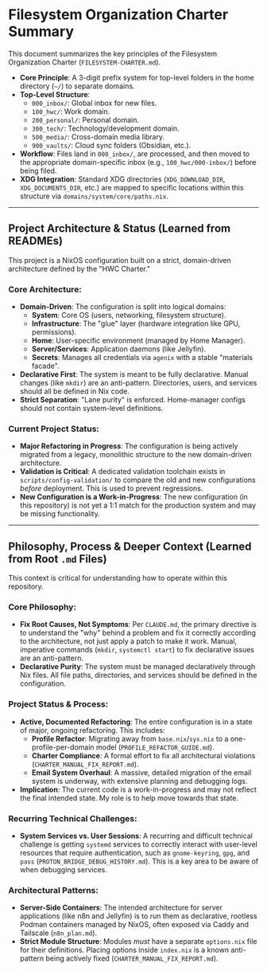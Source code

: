 # Filesystem Organization Charter Summary

This document summarizes the key principles of the Filesystem Organization Charter (`FILESYSTEM-CHARTER.md`).

*   **Core Principle**: A 3-digit prefix system for top-level folders in the home directory (`~/`) to separate domains.
*   **Top-Level Structure**:
    *   `000_inbox/`: Global inbox for new files.
    *   `100_hwc/`: Work domain.
    *   `200_personal/`: Personal domain.
    *   `300_tech/`: Technology/development domain.
    *   `500_media/`: Cross-domain media library.
    *   `900_vaults/`: Cloud sync folders (Obsidian, etc.).
*   **Workflow**: Files land in `000_inbox/`, are processed, and then moved to the appropriate domain-specific inbox (e.g., `100_hwc/000-inbox/`) before being filed.
*   **XDG Integration**: Standard XDG directories (`XDG_DOWNLOAD_DIR`, `XDG_DOCUMENTS_DIR`, etc.) are mapped to specific locations within this structure via `domains/system/core/paths.nix`.

---

## Project Architecture & Status (Learned from READMEs)

This project is a NixOS configuration built on a strict, domain-driven architecture defined by the "HWC Charter."

### Core Architecture:
*   **Domain-Driven**: The configuration is split into logical domains:
    *   **System**: Core OS (users, networking, filesystem structure).
    *   **Infrastructure**: The "glue" layer (hardware integration like GPU, permissions).
    *   **Home**: User-specific environment (managed by Home Manager).
    *   **Server/Services**: Application daemons (like Jellyfin).
    *   **Secrets**: Manages all credentials via `agenix` with a stable "materials facade".
*   **Declarative First**: The system is meant to be fully declarative. Manual changes (like `mkdir`) are an anti-pattern. Directories, users, and services should all be defined in Nix code.
*   **Strict Separation**: "Lane purity" is enforced. Home-manager configs should not contain system-level definitions.

### Current Project Status:
*   **Major Refactoring in Progress**: The configuration is being actively migrated from a legacy, monolithic structure to the new domain-driven architecture.
*   **Validation is Critical**: A dedicated validation toolchain exists in `scripts/config-validation/` to compare the old and new configurations *before* deployment. This is used to prevent regressions.
*   **New Configuration is a Work-in-Progress**: The new configuration (in this repository) is not yet a 1:1 match for the production system and may be missing functionality.

---

## Philosophy, Process & Deeper Context (Learned from Root `.md` Files)

This context is critical for understanding how to operate within this repository.

### Core Philosophy:
*   **Fix Root Causes, Not Symptoms**: Per `CLAUDE.md`, the primary directive is to understand the "why" behind a problem and fix it correctly according to the architecture, not just apply a patch to make it work. Manual, imperative commands (`mkdir`, `systemctl start`) to fix declarative issues are an anti-pattern.
*   **Declarative Purity**: The system must be managed declaratively through Nix files. All file paths, directories, and services should be defined in the configuration.

### Project Status & Process:
*   **Active, Documented Refactoring**: The entire configuration is in a state of major, ongoing refactoring. This includes:
    *   **Profile Refactor**: Migrating away from `base.nix`/`sys.nix` to a one-profile-per-domain model (`PROFILE_REFACTOR_GUIDE.md`).
    *   **Charter Compliance**: A formal effort to fix all architectural violations (`CHARTER_MANUAL_FIX_REPORT.md`).
    *   **Email System Overhaul**: A massive, detailed migration of the email system is underway, with extensive planning and debugging logs.
*   **Implication**: The current code is a work-in-progress and may not reflect the final intended state. My role is to help move towards that state.

### Recurring Technical Challenges:
*   **System Services vs. User Sessions**: A recurring and difficult technical challenge is getting `systemd` services to correctly interact with user-level resources that require authentication, such as `gnome-keyring`, `gpg`, and `pass` (`PROTON_BRIDGE_DEBUG_HISTORY.md`). This is a key area to be aware of when debugging services.

### Architectural Patterns:
*   **Server-Side Containers**: The intended architecture for server applications (like n8n and Jellyfin) is to run them as declarative, rootless Podman containers managed by NixOS, often exposed via Caddy and Tailscale (`n8n_plan.md`).
*   **Strict Module Structure**: Modules *must* have a separate `options.nix` file for their definitions. Placing options inside `index.nix` is a known anti-pattern being actively fixed (`CHARTER_MANUAL_FIX_REPORT.md`).
